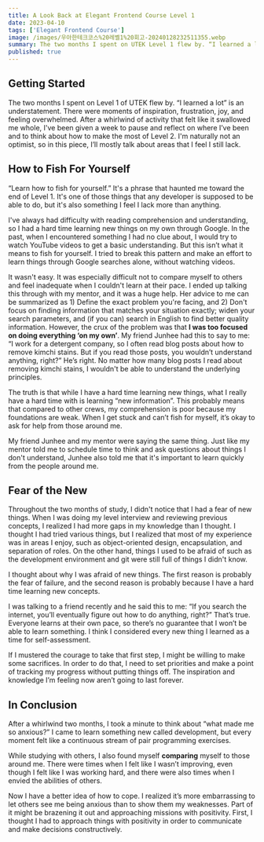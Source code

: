 ```yaml
---
title: A Look Back at Elegant Frontend Course Level 1
date: 2023-04-10
tags: ['Elegant Frontend Course']
image: /images/우아한테크코스%20레벨1%20회고-20240128232511355.webp
summary: The two months I spent on UTEK Level 1 flew by. “I learned a lot” is an understatement. There were moments of inspiration, frustration, joy, and feeling overwhelmed. After a whirlwind two months, I was given a week off to pause and reflect on where I’ve been and to think about how to make the most of Level 2. I'm naturally not an optimist, so in this piece, I’ll mostly talk about what I feel I still lack.
published: true
---
```


## Getting Started

The two months I spent on Level 1 of UTEK flew by. “I learned a lot” is an understatement. There were moments of inspiration, frustration, joy, and feeling overwhelmed. After a whirlwind of activity that felt like it swallowed me whole, I've been given a week to pause and reflect on where I’ve been and to think about how to make the most of Level 2. I'm naturally not an optimist, so in this piece, I’ll mostly talk about areas that I feel I still lack.

## How to Fish For Yourself

“Learn how to fish for yourself.” It's a phrase that haunted me toward the end of Level 1. It's one of those things that any developer is supposed to be able to do, but it's also something I feel I lack more than anything.

I've always had difficulty with reading comprehension and understanding, so I had a hard time learning new things on my own through Google. In the past, when I encountered something I had no clue about, I would try to watch YouTube videos to get a basic understanding. But this isn’t what it means to fish for yourself. I tried to break this pattern and make an effort to learn things through Google searches alone, without watching videos.

It wasn't easy. It was especially difficult not to compare myself to others and feel inadequate when I couldn't learn at their pace. I ended up talking this through with my mentor, and it was a huge help. Her advice to me can be summarized as 1) Define the exact problem you're facing, and 2) Don't focus on finding information that matches your situation exactly; widen your search parameters, and (if you can) search in English to find better quality information. However, the crux of the problem was that **I was too focused on doing everything ‘on my own’**. My friend Junhee had this to say to me: “I work for a detergent company, so I often read blog posts about how to remove kimchi stains. But if you read those posts, you wouldn’t understand anything, right?” He’s right. No matter how many blog posts I read about removing kimchi stains, I wouldn't be able to understand the underlying principles.

The truth is that while I have a hard time learning new things, what I really have a hard time with is learning “new information”. This probably means that compared to other crews, my comprehension is poor because my foundations are weak. When I get stuck and can’t fish for myself, it’s okay to ask for help from those around me.

My friend Junhee and my mentor were saying the same thing. Just like my mentor told me to schedule time to think and ask questions about things I don't understand, Junhee also told me that it's important to learn quickly from the people around me.

## Fear of the New

Throughout the two months of study, I didn't notice that I had a fear of new things. When I was doing my level interview and reviewing previous concepts, I realized I had more gaps in my knowledge than I thought. I thought I had tried various things, but I realized that most of my experience was in areas I enjoy, such as object-oriented design, encapsulation, and separation of roles. On the other hand, things I used to be afraid of such as the development environment and git were still full of things I didn't know.

I thought about why I was afraid of new things. The first reason is probably the fear of failure, and the second reason is probably because I have a hard time learning new concepts.

I was talking to a friend recently and he said this to me: “If you search the internet, you’ll eventually figure out how to do anything, right?” That’s true. Everyone learns at their own pace, so there’s no guarantee that I won’t be able to learn something. I think I considered every new thing I learned as a time for self-assessment.

If I mustered the courage to take that first step, I might be willing to make some sacrifices. In order to do that, I need to set priorities and make a point of tracking my progress without putting things off. The inspiration and knowledge I’m feeling now aren’t going to last forever.

## In Conclusion

After a whirlwind two months, I took a minute to think about “what made me so anxious?” I came to learn something new called development, but every moment felt like a continuous stream of pair programming exercises.

While studying with others, I also found myself **comparing** myself to those around me. There were times when I felt like I wasn’t improving, even though I felt like I was working hard, and there were also times when I envied the abilities of others.

Now I have a better idea of how to cope. I realized it’s more embarrassing to let others see me being anxious than to show them my weaknesses. Part of it might be brazening it out and approaching missions with positivity. First, I thought I had to approach things with positivity in order to communicate and make decisions constructively.
